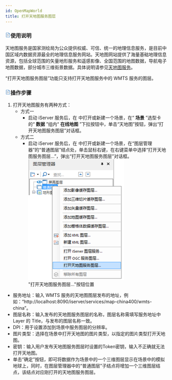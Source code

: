 ```yaml
---
id: OpenMapWorld
title: 打开天地图服务图层  
---  
```

### ![](../../img/read.gif)使用说明

天地图服务是国家测绘局为公众提供权威、可信、统一的地理信息服务，是目前中国区域内数据资源最全的地理信息服务网站。天地图网站提供了海量基础地理信息资源，包括全球范围的矢量地形服务和遥感影像、全国范围的地图数据，导航电子地图数据，部分城市三维街景数据。具体说明请参见[天地图服务](../../TechDocument/WebDatasets/AboutWebDataset#5)。

“打开天地图服务图层”功能只支持打开天地图服务中的 WMTS 服务的图层。

### ![](../../img/read.gif)操作步骤

  1. 打开天地图服务有两种方式： 
      * 方式一 
        * 启动 iServer 服务后，在  中打开或新建一个场景，在“ **场景** ”选型卡的“ **数据** ”组内“ **在线地图** ”下拉按钮中，单击“天地图”按钮，弹出“打开天地图服务图层”对话框。
      * 方式二 
        * 启动 iServer 服务后，在  中打开或新建一个场景，在“图层管理器”的“普通图层”结点处，单击鼠标右键，在右键菜单中选择“打开天地图服务图层...”，弹出“打开天地图服务图层”对话框。
![](img/MapWorldSelect.png)   
"打开天地图服务图层..."按钮位置  

* 服务地址：输入 WMTS 服务的天地图图层发布的地址，例如：“http://localhost:8090/iserver/services/map-china400/wmts-china”。
* 图层名称：输入发布的天地图服务图层的名称，图层名称需填写服务地址中 Layer 的 Title，与发布的图层名称一致。
* DPI：用于设置添加到场景中服务图层的分辨率。
* 图片类型：选择在场景中打开天地图的图片类型，以指定的图片类型打开天地图。
* 密钥：输入用户发布天地图服务图层时设置的Token密钥，输入不正确就无法打开天地图。
* 单击“确定”按钮，即可将数据作为场景中的一个三维图层显示在场景中的模拟地球上，同时，在图层管理器中的“普通图层”子结点将增加一个三维图层结点，该结点对应刚打开的天地图服务图层。

  




